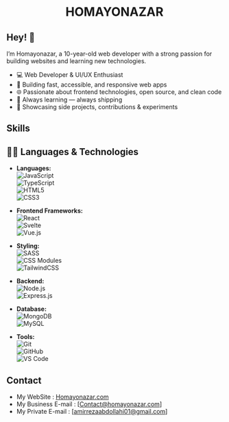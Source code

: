 
<h1 align="center">
  HOMAYONAZAR
</h1>

## Hey! 👋
I’m Homayonazar, a 10-year-old web developer with a strong passion for building websites and learning new technologies.

- 💻 Web Developer & UI/UX Enthusiast
- 🚀 Building fast, accessible, and responsive web apps
- 🌐 Passionate about frontend technologies, open source, and clean code
- 🔧 Always learning — always shipping
- 📁 Showcasing side projects, contributions & experiments



## Skills
## 👨‍💻 Languages & Technologies

- **Languages:**  
  ![JavaScript](https://img.shields.io/badge/-JavaScript-F7DF1E?style=flat&logo=javascript&logoColor=000)  
  ![TypeScript](https://img.shields.io/badge/-TypeScript-3178C6?style=flat&logo=typescript&logoColor=fff)  
  ![HTML5](https://img.shields.io/badge/-HTML5-E34F26?style=flat&logo=html5&logoColor=fff)  
  ![CSS3](https://img.shields.io/badge/-CSS3-1572B6?style=flat&logo=css3&logoColor=fff)

- **Frontend Frameworks:**  
  ![React](https://img.shields.io/badge/-React-20232A?style=flat&logo=react&logoColor=61DAFB)  
  ![Svelte](https://img.shields.io/badge/-Svelte-FF3E00?style=flat&logo=svelte&logoColor=fff)  
  ![Vue.js](https://img.shields.io/badge/-Vue.js-4FC08D?style=flat&logo=vue.js&logoColor=fff)

- **Styling:**  
  ![SASS](https://img.shields.io/badge/-Sass-CC6699?style=flat&logo=sass&logoColor=fff)  
  ![CSS Modules](https://img.shields.io/badge/-CSS%20Modules-000?style=flat&logo=css3&logoColor=1572B6)  
  ![TailwindCSS](https://img.shields.io/badge/-TailwindCSS-38B2AC?style=flat&logo=tailwind-css&logoColor=fff)

- **Backend:**  
  ![Node.js](https://img.shields.io/badge/-Node.js-339933?style=flat&logo=node.js&logoColor=fff)  
  ![Express.js](https://img.shields.io/badge/-Express.js-000000?style=flat&logo=express&logoColor=fff)

- **Database:**  
  ![MongoDB](https://img.shields.io/badge/-MongoDB-47A248?style=flat&logo=mongodb&logoColor=fff)  
  ![MySQL](https://img.shields.io/badge/-MySQL-4479A1?style=flat&logo=mysql&logoColor=fff)

- **Tools:**  
  ![Git](https://img.shields.io/badge/-Git-F05032?style=flat&logo=git&logoColor=fff)  
  ![GitHub](https://img.shields.io/badge/-GitHub-181717?style=flat&logo=github&logoColor=fff)  
  ![VS Code](https://img.shields.io/badge/-VS%20Code-007ACC?style=flat&logo=visual-studio-code&logoColor=fff)  

## Contact
- My WebSite :  [Homayonazar.com](https://homayonazar.com)
- My Business E-mail : [Contact@homayonazar.com]
- My Private E-mail : [amirrezaabdollahi01@gmail.com]
